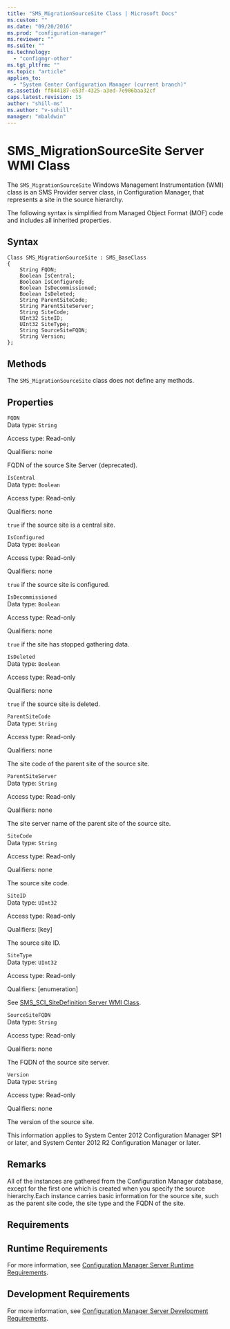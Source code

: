 ```yaml
---
title: "SMS_MigrationSourceSite Class | Microsoft Docs"
ms.custom: ""
ms.date: "09/20/2016"
ms.prod: "configuration-manager"
ms.reviewer: ""
ms.suite: ""
ms.technology:
  - "configmgr-other"
ms.tgt_pltfrm: ""
ms.topic: "article"
applies_to:
  - "System Center Configuration Manager (current branch)"
ms.assetid: ff844187-e53f-4325-a3ed-7e906baa32cf
caps.latest.revision: 15
author: "shill-ms"
ms.author: "v-suhill"
manager: "mbaldwin"
---
```

# SMS_MigrationSourceSite Server WMI Class
The `SMS_MigrationSourceSite` Windows Management Instrumentation (WMI) class is an SMS Provider server class, in Configuration Manager, that represents a site in the source hierarchy.  

 The following syntax is simplified from Managed Object Format (MOF) code and includes all inherited properties.  

## Syntax  

```  
Class SMS_MigrationSourceSite : SMS_BaseClass  
{  
    String FQDN;  
    Boolean IsCentral;  
    Boolean IsConfigured;  
    Boolean IsDecommissioned;  
    Boolean IsDeleted;  
    String ParentSiteCode;  
    String ParentSiteServer;  
    String SiteCode;  
    UInt32 SiteID;  
    UInt32 SiteType;  
    String SourceSiteFQDN;  
    String Version;  
};  
```  

## Methods  
 The `SMS_MigrationSourceSite` class does not define any methods.  

## Properties  
 `FQDN`  
 Data type: `String`  

 Access type: Read-only  

 Qualifiers: none  

 FQDN of the source Site Server (deprecated).  

 `IsCentral`  
 Data type: `Boolean`  

 Access type: Read-only  

 Qualifiers: none  

 `true` if the source site is a central site.  

 `IsConfigured`  
 Data type: `Boolean`  

 Access type: Read-only  

 Qualifiers: none  

 `true` if the source site is configured.  

 `IsDecommissioned`  
 Data type: `Boolean`  

 Access type: Read-only  

 Qualifiers: none  

 `true` if the site has stopped gathering data.  

 `IsDeleted`  
 Data type: `Boolean`  

 Access type: Read-only  

 Qualifiers: none  

 `true` if the source site is deleted.  

 `ParentSiteCode`  
 Data type: `String`  

 Access type: Read-only  

 Qualifiers: none  

 The site code of the parent site of the source site.  

 `ParentSiteServer`  
 Data type: `String`  

 Access type: Read-only  

 Qualifiers: none  

 The site server name of the parent site of the source site.  

 `SiteCode`  
 Data type: `String`  

 Access type: Read-only  

 Qualifiers: none  

 The source site code.  

 `SiteID`  
 Data type: `UInt32`  

 Access type: Read-only  

 Qualifiers: [key]  

 The source site ID.  

 `SiteType`  
 Data type: `UInt32`  

 Access type: Read-only  

 Qualifiers: [enumeration]  

 See [SMS_SCI_SiteDefinition Server WMI Class](../../../../develop/reference/core/servers/configure/sms_sci_sitedefinition-server-wmi-class.md).  

 `SourceSiteFQDN`  
 Data type: `String`  

 Access type: Read-only  

 Qualifiers: none  

 The FQDN of the source site server.  

 `Version`  
 Data type: `String`  

 Access type: Read-only  

 Qualifiers: none  

 The version of the source site.  

 This information applies to System Center 2012 Configuration Manager SP1 or later, and System Center 2012 R2 Configuration Manager or later.  

## Remarks  
 All of the instances are gathered from the Configuration Manager database, except for the first one which is created when you specify the source hierarchy.Each instance carries basic information for the source site, such as the parent site code, the site type and the FQDN of the site.  

## Requirements  

## Runtime Requirements  
 For more information, see [Configuration Manager Server Runtime Requirements](../../../../develop/core/reqs/server-runtime-requirements.md).  

## Development Requirements  
 For more information, see [Configuration Manager Server Development Requirements](../../../../develop/core/reqs/server-development-requirements.md).
